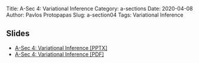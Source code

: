 Title: A-Sec 4: Variational Inference
Category: a-sections
Date: 2020-04-08
Author: Pavlos Protopapas
Slug: a-section04
Tags: Variational Inference


## Slides
- [A-Sec 4: Variational Inference [PPTX]](presentation/Inference_AdvancedSection.pptx)
- [A-Sec 4: Variational Inference [PDF]](presentation/Inference_AdvancedSection.pdf)
